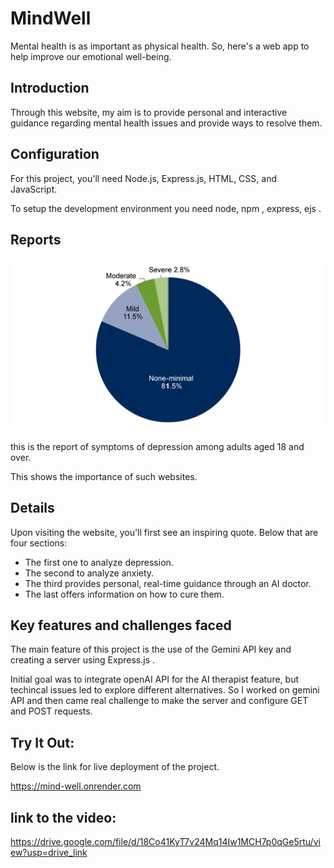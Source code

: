 # MindWell
 
Mental health is as important as physical health. So, here's a web app to help improve our emotional well-being.

## Introduction

Through this website, my aim is to provide personal and interactive guidance regarding mental health issues and provide ways to resolve them.

## Configuration

For this project, you'll need Node.js, Express.js, HTML, CSS, and JavaScript.

To setup the development environment you need node, npm , express, ejs .


## Reports

![alt text](depression_stats_by_cdc_gov.gif)

this is the report of symptoms of depression among adults aged 18 and over.

This shows the importance of such websites.

## Details

Upon visiting the website, you'll first see an inspiring quote. Below that are four sections:

* The first one to analyze depression.
* The second to analyze anxiety.
* The third provides personal, real-time guidance through an AI doctor.
* The last offers information on how to cure them.

## Key features and challenges faced

The main feature of this project is the use of the Gemini API key and creating a server using Express.js . 

Initial goal was to integrate openAI API for the AI therapist feature, but techincal issues led to explore different alternatives. So I worked on gemini API and then came real challenge to make the server and configure GET and POST requests.

## Try It Out:

Below is the link for live deployment of the project.

https://mind-well.onrender.com

## link to the video:

https://drive.google.com/file/d/18Co41KyT7v24Mq14Iw1MCH7p0qGe5rtu/view?usp=drive_link